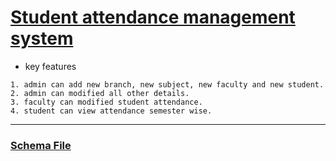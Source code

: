 # [Student attendance management system](https://github.com/KshitijAdhikaree/AttendanceSystem)

- key features
```
1. admin can add new branch, new subject, new faculty and new student.
2. admin can modified all other details.
3. faculty can modified student attendance.
4. student can view attendance semester wise.
```

---

### [Schema File](https://github.com/KshitijAdhikaree/AttendanceSystem/blob/main/DataBase.dacpac)
